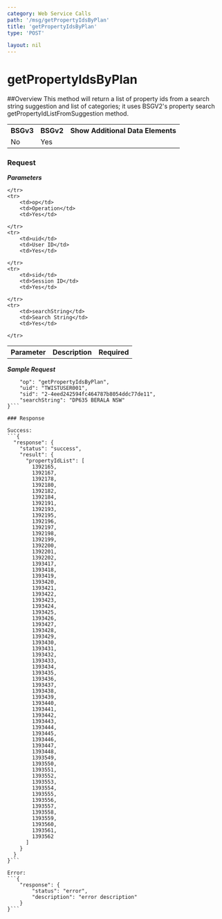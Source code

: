 ```yaml
---
category: Web Service Calls
path: '/msg/getPropertyIdsByPlan'
title: 'getPropertyIdsByPlan'
type: 'POST'

layout: nil
---
```


# getPropertyIdsByPlan

##Overview
This method will return a list of property ids from a search string suggestion and list of categories; it uses BSGV2's property search getPropertyIdListFromSuggestion method. 

<table>
	<tbody>
	<tr>
		<th>BSGv3</th>
		<th>BSGv2</th>
		<th>Show Additional Data Elements</th>
	</tr>
	<tr>
		<td>No</td>
		<td>Yes</td>
		<td></td>
	</tr>

</tbody>
</table>

### Request

***Parameters***

<table>
	<tbody>
	<tr>
		<th>Parameter</th>
        <th>Description</th>
        <th>Required</th>
       
	</tr>
    <tr>
        <td>op</td>
        <td>Operation</td>
        <td>Yes</td>
        
    </tr>
	<tr>
		<td>uid</td>
        <td>User ID</td>
        <td>Yes</td>
        
	</tr>
	<tr>
		<td>sid</td>
        <td>Session ID</td>
        <td>Yes</td>
        
	</tr>
	<tr>
		<td>searchString</td>
		<td>Search String</td>
        <td>Yes</td>
        
	</tr>
</tbody>
</table>

***Sample Request***
```{
    "op": "getPropertyIdsByPlan",
    "uid": "TWISTUSER001",
    "sid": "2-4eed242594fc464787b8054ddc77de11",
    "searchString": "DP635 BERALA NSW"
}```

### Response

Success:
```{
  "response": {
    "status": "success",
    "result": {
      "propertyIdList": [
        1392165,
        1392167,
        1392178,
        1392180,
        1392182,
        1392184,
        1392191,
        1392193,
        1392195,
        1392196,
        1392197,
        1392198,
        1392199,
        1392200,
        1392201,
        1392202,
        1393417,
        1393418,
        1393419,
        1393420,
        1393421,
        1393422,
        1393423,
        1393424,
        1393425,
        1393426,
        1393427,
        1393428,
        1393429,
        1393430,
        1393431,
        1393432,
        1393433,
        1393434,
        1393435,
        1393436,
        1393437,
        1393438,
        1393439,
        1393440,
        1393441,
        1393442,
        1393443,
        1393444,
        1393445,
        1393446,
        1393447,
        1393448,
        1393549,
        1393550,
        1393551,
        1393552,
        1393553,
        1393554,
        1393555,
        1393556,
        1393557,
        1393558,
        1393559,
        1393560,
        1393561,
        1393562
      ]
    }
  }
}```

Error:
```{
    "response": {
        "status": "error",
        "description": "error description"
    }
}```
